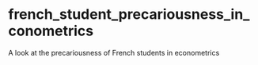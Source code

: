 # french_student_precariousness_in_conometrics
A look at the precariousness of French students in econometrics
